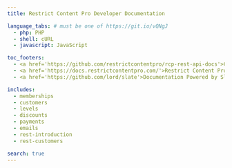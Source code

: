 ```yaml
---
title: Restrict Content Pro Developer Documentation

language_tabs: # must be one of https://git.io/vQNgJ
  - php: PHP
  - shell: cURL
  - javascript: JavaScript

toc_footers:
  - <a href='https://github.com/restrictcontentpro/rcp-rest-api-docs'>Contributing to RCP Developer Docs</a>
  - <a href='https://docs.restrictcontentpro.com/'>Restrict Content Pro Documentation</a>
  - <a href='https://github.com/lord/slate'>Documentation Powered by Slate</a>

includes:
  - memberships
  - customers
  - levels
  - discounts
  - payments
  - emails
  - rest-introduction
  - rest-customers

search: true
---
```

